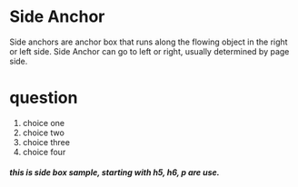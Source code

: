 # Side Anchor

Side anchors are anchor box that runs along the flowing object in the right or left side.
Side Anchor can go to left or right, usually determined by page side.

# question
1. choice one
1. choice two
1. choice three
1. choice four

##### this is side box sample, starting with h5, h6, p are use.
